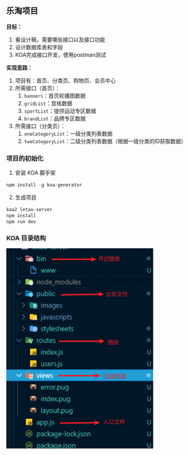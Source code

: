 ## 乐淘项目

**目标：**

1. 看设计稿，需要哪些接口以及接口功能
2. 设计数据库表和字段
3. KOA完成接口开发，使用postman测试

**实现思路：**

1. 项目有：首页、分类页、购物页、会员中心
2. 所需接口（首页）：
   1. `banners`：首页轮播图数据
   2. `gridList`：宫格数据
   3. `sportList`：提供运动专区数据
   4. `brandList`：品牌专区数据
3. 所需接口（分类页）：
   1. `oneCategoryList`：一级分类列表数据
   2. `twoCategoryList`：二级分类列表数据（根据一级分类的ID获取数据）

### 项目的初始化

1. 安装 KOA 脚手架

~~~js
npm install -g koa-generator
~~~

2. 生成项目

~~~
koa2 letao-server
npm install
npm run dev
~~~

### KOA 目录结构

![image-20211012172302701](./img/image-20211012172302701.png)